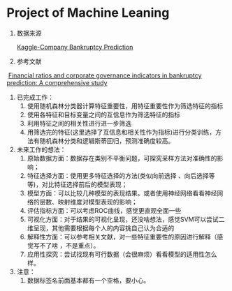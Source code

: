 # Project of Machine Leaning

1. 数据来源

   [Kaggle-Company Bankruptcy Prediction](https://www.kaggle.com/datasets/fedesoriano/company-bankruptcy-prediction/data)

2. 参考文献

​	[Financial ratios and corporate governance indicators in bankruptcy prediction: A comprehensive study](https://www.sciencedirect.com/science/article/pii/S0377221716000412)

1. 已完成工作：
   1. 使用随机森林分类器计算特征重要性，用特征重要性作为筛选特征的指标
   2. 使用各特征和目标变量之间的互信息作为筛选特征的指标
   3. 利用特征之间的相关性进行进一步筛选
   4. 用筛选完的特征(这里选择了互信息和相关性作为指标)进行分类训练，方法有随机森林分类和逻辑斯蒂回归，预测准确度较高。
2. 未来工作的想法：
   1. 原始数据方面：数据存在类别不平衡问题，可探究采样方法对准确性的影响；
   2. 特征选择方面：使用更多特征选择的方法(类似向前选择 、向后选择等等)，对比特征选择前后的模型表现；
   3. 模型方面：可以比较几种模型的表现结果。或者使用神经网络看看神经网络的层数、映射维度对模型表现的影响；
   4. 评估指标方面：可以考虑ROC曲线，感觉更直观全面一些 
   5. 可视化方面：对于结果的可视化呈现，还没啥想法，感觉SVM可以尝试二维呈现，其他需要根据每个人的内容挑自己认为合适的 
   6. 解释性方面：可以参考相关文献，对一些特征重要性的原因进行解释（感觉写不了啥 ，不是重点）。
   7. 应用性探究：尝试找现有可行数据（会很麻烦）看看模型的适用性怎么样。
3. 注意：
   1. 数据标签名前面基本都有一个空格，要小心。